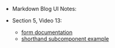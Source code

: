 - Markdown Blog UI Notes:

- Section 5, Video 13:
  - [form documentation](https://react.semantic-ui.com/collections/form/#types-form)
  - [shorthand subcomponent example](https://react.semantic-ui.com/collections/form/#shorthand-subcomponent-control)
